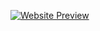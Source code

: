 

[![Website Preview](https://img.shields.io/website?url=https%3A%2F%2Fexample.com)]([https://goyalvansh4.github.io/Random-Quote-Generator-Using-React/])
